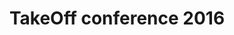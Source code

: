 ---
title: "TakeOff conference 2016"
description: "La conférence Take Off est un événement communautaire exclusif, destiné aux développeurs et aux designers qui apprécient leurs métiers. Pendant deux jours, plus de 250 personnes profiteront d'une seule liste de sujets chauds. Comment notre plate-forme technologique - à savoir le Web - changera-t-elle dans les mois à venir ? Apprenez tout à partir des meilleures sources de l'industrie - les membres de la communauté qui font toute la magie."
links: ""
achievements:
  - "Equipe organisatrice de la TakeOff conference 2016"
order: 7
labels:
  - "Tech"
  - "Conf & Talks"
---